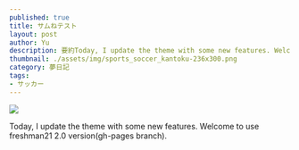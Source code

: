 ```yaml
---
published: true
title: サムねテスト
layout: post
author: Yu 
description: 要約Today, I update the theme with some new features. Welcome to use freshman21 2.0 version(gh-pages branch).
thumbnail: ./assets/img/sports_soccer_kantoku-236x300.png
category: 夢日記
tags:
- サッカー
---
```



![]({{site.baseurl}}/assets/img/sports_soccer_kantoku-236x300.png)

Today, I update the theme with some new features. Welcome to use freshman21 2.0 version(gh-pages branch).


